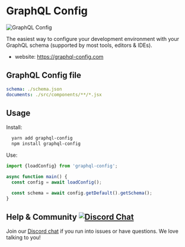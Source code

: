 # GraphQL Config

![GraphQL Config](https://i.imgur.com/hw5tXw2.gifv "GraphQL Config")

The easiest way to configure your development environment with your GraphQL schema (supported by most tools, editors & IDEs).

- website: https://graphql-config.com

## GraphQL Config file

```yaml
schema: ./schema.json
documents: ./src/components/**/*.jsx
```

## Usage

Install:

```bash
  yarn add graphql-config
  npm install graphql-config
```

Use:

```typescript
import {loadConfig} from 'graphql-config';

async function main() {
  const config = await loadConfig();

  const schema = await config.getDefault().getSchema();
}
```

## Help & Community [![Discord Chat](https://img.shields.io/discord/625400653321076807)](https://discord.gg/xud7bH9)

Join our [Discord chat](https://discord.gg/xud7bH9) if you run into issues or have questions. We love talking to you!
